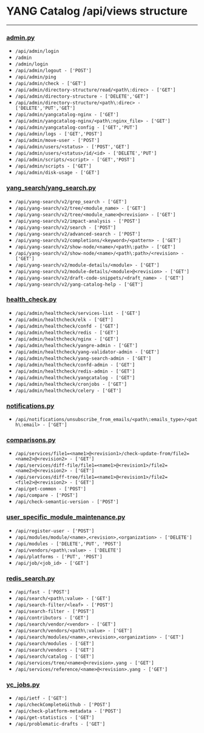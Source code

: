 # YANG Catalog /api/views structure

---

### [admin.py](https://github.com/YangCatalog/backend/blob/master/api/views/admin.py)
* `/api/admin/login`
* `/admin`
* `/admin/login`
* `/api/admin/logout - ['POST']`
* `/api/admin/ping`
* `/api/admin/check - ['GET']`
* `/api/admin/directory-structure/read/<path\:direc> - ['GET']`
* `/api/admin/directory-structure - ['DELETE','GET']`
* `/api/admin/directory-structure/<path\:direc> - ['DELETE','PUT','GET']`
* `/api/admin/yangcatalog-nginx - ['GET']`
* `/api/admin/yangcatalog-nginx/<path\:nginx_file> - ['GET']`
* `/api/admin/yangcatalog-config - ['GET','PUT']`
* `/api/admin/logs - ['GET','POST']`
* `/api/admin/move-user - ['POST']`
* `/api/admin/users/<status> - ['POST','GET']`
* `/api/admin/users/<status>/id/<id> - ['DELETE','PUT']`
* `/api/admin/scripts/<script> - ['GET','POST']`
* `/api/admin/scripts - ['GET']`
* `/api/admin/disk-usage - ['GET']`


### [yang_search/yang_search.py](https://github.com/YangCatalog/backend/blob/master/api/views/yang_search/yang_search.py)
* `/api/yang-search/v2/grep_search - ['GET']`
* `/api/yang-search/v2/tree/<module_name> - ['GET']`
* `/api/yang-search/v2/tree/<module_name>@<revision> - ['GET']`
* `/api/yang-search/v2/impact-analysis - ['POST']`
* `/api/yang-search/v2/search - ['POST']`
* `/api/yang-search/v2/advanced-search - ['POST']`
* `/api/yang-search/v2/completions/<keyword>/<pattern> - ['GET']`
* `/api/yang-search/v2/show-node/<name>/<path\:path> - ['GET']`
* `/api/yang-search/v2/show-node/<name>/<path\:path>/<revision> - ['GET']`
* `/api/yang-search/v2/module-details/<module> - ['GET']`
* `/api/yang-search/v2/module-details/<module>@<revision> - ['GET']`
* `/api/yang-search/v2/draft-code-snippets/<draft_name> - ['GET']`
* `/api/yang-search/v2/yang-catalog-help - ['GET']`


### [health_check.py](https://github.com/YangCatalog/backend/blob/master/api/views/health_check.py)
* `/api/admin/healthcheck/services-list - ['GET']`
* `/api/admin/healthcheck/elk - ['GET']`
* `/api/admin/healthcheck/confd - ['GET']`
* `/api/admin/healthcheck/redis - ['GET']`
* `/api/admin/healthcheck/nginx - ['GET']`
* `/api/admin/healthcheck/yangre-admin - ['GET']`
* `/api/admin/healthcheck/yang-validator-admin - ['GET']`
* `/api/admin/healthcheck/yang-search-admin - ['GET']`
* `/api/admin/healthcheck/confd-admin - ['GET']`
* `/api/admin/healthcheck/redis-admin - ['GET']`
* `/api/admin/healthcheck/yangcatalog - ['GET']`
* `/api/admin/healthcheck/cronjobs - ['GET']`
* `/api/admin/healthcheck/celery - ['GET']`


### [notifications.py](https://github.com/YangCatalog/backend/blob/master/api/views/notifications.py)
* `/api/notifications/unsubscribe_from_emails/<path\:emails_type>/<path\:email> - ['GET']`


### [comparisons.py](https://github.com/YangCatalog/backend/blob/master/api/views/comparisons.py)
* `/api/services/file1=<name1>@<revision1>/check-update-from/file2=<name2>@<revision2> - ['GET']`
* `/api/services/diff-file/file1=<name1>@<revision1>/file2=<name2>@<revision2> - ['GET']`
* `/api/services/diff-tree/file1=<name1>@<revision1>/file2=<file2>@<revision2> - ['GET']`
* `/api/get-common - ['POST']`
* `/api/compare - ['POST']`
* `/api/check-semantic-version - ['POST']`


### [user_specific_module_maintenance.py](https://github.com/YangCatalog/backend/blob/master/api/views/user_specific_module_maintenance.py)
* `/api/register-user - ['POST']`
* `/api/modules/module/<name>,<revision>,<organization> - ['DELETE']`
* `/api/modules - ['DELETE','PUT', 'POST']`
* `/api/vendors/<path\:value> - ['DELETE']`
* `/api/platforms - ['PUT', 'POST']`
* `/api/job/<job_id> - ['GET']`


### [redis_search.py](https://github.com/YangCatalog/backend/blob/master/api/views/redis_search.py)
* `/api/fast - ['POST']`
* `/api/search/<path\:value> - ['GET']`
* `/api/search-filter/<leaf> - ['POST']`
* `/api/search-filter - ['POST']`
* `/api/contributors - ['GET']`
* `/api/search/vendor/<vendor> - ['GET']`
* `/api/search/vendors/<path\:value> - ['GET']`
* `/api/search/modules/<name>,<revision>,<organization> - ['GET']`
* `/api/search/modules - ['GET']`
* `/api/search/vendors - ['GET']`
* `/api/search/catalog - ['GET']`
* `/api/services/tree/<name>@<revision>.yang - ['GET']`
* `/api/services/reference/<name>@<revision>.yang - ['GET']`


### [yc_jobs.py](https://github.com/YangCatalog/backend/blob/master/api/views/yc_jobs.py)
* `/api/ietf - ['GET']`
* `/api/checkCompleteGithub - ['POST']`
* `/api/check-platform-metadata - ['POST']`
* `/api/get-statistics - ['GET']`
* `/api/problematic-drafts - ['GET']`